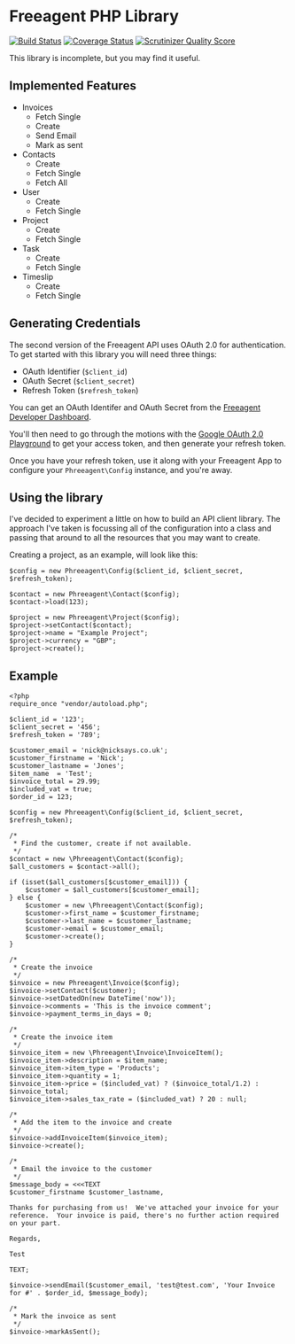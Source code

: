 # Freeagent PHP Library

[![Build Status](https://travis-ci.org/punkstar/phreeagent.png?branch=develop)](https://travis-ci.org/punkstar/phreeagent)
[![Coverage Status](https://coveralls.io/repos/punkstar/phreeagent/badge.png?branch=develop)](https://coveralls.io/r/punkstar/phreeagent?branch=develop)
[![Scrutinizer Quality Score](https://scrutinizer-ci.com/g/punkstar/phreeagent/badges/quality-score.png?s=09805340d3b322a0f649446c484d9134438b7bfd)](https://scrutinizer-ci.com/g/punkstar/phreeagent/)

This library is incomplete, but you may find it useful.

## Implemented Features

* Invoices
    * Fetch Single
    * Create
    * Send Email
    * Mark as sent
* Contacts
    * Create
    * Fetch Single
    * Fetch All
* User
    * Create
    * Fetch Single
* Project
    * Create
    * Fetch Single
* Task
    * Create
    * Fetch Single
* Timeslip
    * Create
    * Fetch Single

## Generating Credentials

The second version of the Freeagent API uses OAuth 2.0 for authentication.  To get started with this library you will
need three things:

* OAuth Identifier (`$client_id`)
* OAuth Secret (`$client_secret`)
* Refresh Token (`$refresh_token`)

You can get an OAuth Identifer and OAuth Secret from the [Freeagent Developer Dashboard](https://dev.freeagent.com/apps).

You'll then need to go through the motions with the [Google OAuth 2.0 Playground](https://dev.freeagent.com/docs/quick_start) to get your access token, and then generate your refresh token.

Once you have your refresh token, use it along with your Freeagent App to configure your `Phreeagent\Config` instance, and you're away.

## Using the library

I've decided to experiment a little on how to build an API client library.  The approach I've taken is focussing all of the configuration into a class and passing that around to all the resources that you may want to create.

Creating a project, as an example, will look like this:

    $config = new Phreeagent\Config($client_id, $client_secret, $refresh_token);
    
    $contact = new Phreeagent\Contact($config);
    $contact->load(123);
    
    $project = new Phreeagent\Project($config);
    $project->setContact($contact);
    $project->name = "Example Project";
    $project->currency = "GBP";
    $project->create();

## Example

    <?php
    require_once "vendor/autoload.php";

    $client_id = '123';
    $client_secret = '456';
    $refresh_token = '789';

    $customer_email = 'nick@nicksays.co.uk';
    $customer_firstname = 'Nick';
    $customer_lastname = 'Jones';
    $item_name  = 'Test';
    $invoice_total = 29.99;
    $included_vat = true;
    $order_id = 123;

    $config = new Phreeagent\Config($client_id, $client_secret, $refresh_token);

    /*
     * Find the customer, create if not available.
     */
    $contact = new \Phreeagent\Contact($config);
    $all_customers = $contact->all();

    if (isset($all_customers[$customer_email])) {
        $customer = $all_customers[$customer_email];
    } else {
        $customer = new \Phreeagent\Contact($config);
        $customer->first_name = $customer_firstname;
        $customer->last_name = $customer_lastname;
        $customer->email = $customer_email;
        $customer->create();
    }

    /*
     * Create the invoice
     */
    $invoice = new Phreeagent\Invoice($config);
    $invoice->setContact($customer);
    $invoice->setDatedOn(new DateTime('now'));
    $invoice->comments = 'This is the invoice comment';
    $invoice->payment_terms_in_days = 0;

    /*
     * Create the invoice item
     */
    $invoice_item = new \Phreeagent\Invoice\InvoiceItem();
    $invoice_item->description = $item_name;
    $invoice_item->item_type = 'Products';
    $invoice_item->quantity = 1;
    $invoice_item->price = ($included_vat) ? ($invoice_total/1.2) : $invoice_total;
    $invoice_item->sales_tax_rate = ($included_vat) ? 20 : null;

    /*
     * Add the item to the invoice and create
     */
    $invoice->addInvoiceItem($invoice_item);
    $invoice->create();

    /*
     * Email the invoice to the customer
     */
    $message_body = <<<TEXT
    $customer_firstname $customer_lastname,

    Thanks for purchasing from us!  We've attached your invoice for your reference.  Your invoice is paid, there's no further action required on your part.

    Regards,

    Test

    TEXT;

    $invoice->sendEmail($customer_email, 'test@test.com', 'Your Invoice for #' . $order_id, $message_body);

    /*
     * Mark the invoice as sent
     */
    $invoice->markAsSent();
